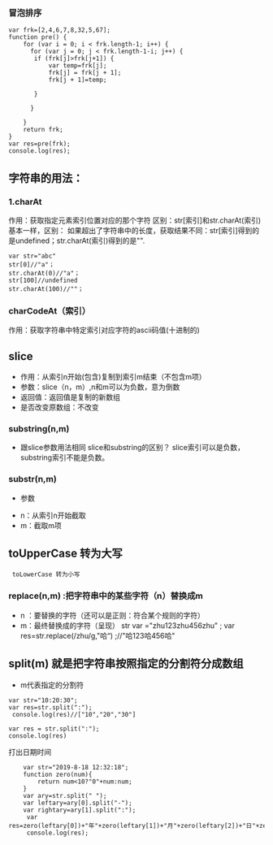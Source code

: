 ###  冒泡排序
~~~
var frk=[2,4,6,7,8,32,5,67];
function pre() {
    for (var i = 0; i < frk.length-1; i++) {
      for (var j = 0; j < frk.length-1-i; j++) {
       if (frk[j]>frk[j+1]) {
           var temp=frk[j];
           frk[j] = frk[j + 1];
           frk[j + 1]=temp;

       }
          
      }
        
    }
    return frk;
}
var res=pre(frk);
console.log(res);
~~~
## 字符串的用法：

### 1.charAt
作用：获取指定元素索引位置对应的那个字符
区别：str[索引]和str.charAt(索引)基本一样，区别：
如果超出了字符串中的长度，获取结果不同：str[索引]得到的是undefined；str.charAt(索引)得到的是"".

~~~
var str="abc"
str[0]//"a"；
str.charAt(0)//"a"；
str[100]//undefined
str.charAt(100)//""；
~~~
### charCodeAt（索引）
作用：获取字符串中特定索引对应字符的ascii码值(十进制的)
## slice
 + 作用：从索引n开始(包含)复制到索引m结束（不包含m项）
 + 参数：slice（n，m）,n和m可以为负数，意为倒数
 + 返回值：返回值是复制的新数组
 + 是否改变原数组：不改变
 ### substring(n,m)
+ 跟slice参数用法相同
 slice和substring的区别？
 slice索引可以是负数，substring索引不能是负数。
 ### substr(n,m)
 + 参数
  - n：从索引n开始截取
  - m：截取m项
 ## toUpperCase 转为大写
     toLowerCase 转为小写
###  replace(n,m)  :把字符串中的某些字符（n）替换成m
+ n ：要替换的字符（还可以是正则：符合某个规则的字符）
+ m：最终替换成的字符（呈现） 
 str var ="zhu123zhu456zhu" ;
 var res=str.replace(/zhu/g,"哈“) ;//"哈123哈456哈"
 ##  split(m)  就是把字符串按照指定的分割符分成数组
 + m代表指定的分割符
~~~
var str="10:20:30";
var res=str.split(":");
 console.log(res)//["10","20","30"]
~~~
~~~var str = "10:20:30";
var res = str.split(":");
console.log(res)
~~~
打出日期时间
~~~
    var str="2019-8-18 12:32:18";
    function zero(num){
        return num<10?"0"+num:num;
    }
    var ary=str.split(" ");
    var leftary=ary[0].split("-");
    var rightary=ary[1].split(":");
     var res=zero(leftary[0])+"年"+zero(leftary[1])+"月"+zero(leftary[2])+"日"+zero(rightary[0])+"时"+zero(rightary[1])+"分"+zero(rightary[2])+"秒";
     console.log(res);
 ~~~